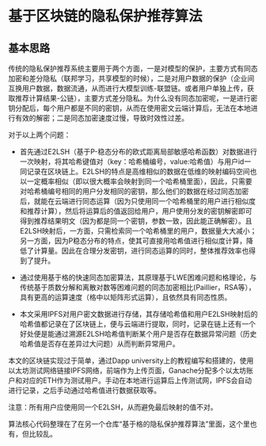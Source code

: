 # 基于区块链的隐私保护推荐算法

## 基本思路
  传统的隐私保护推荐系统主要用于两个方面，一是对模型的保护，主要方式有同态加密和差分隐私（联邦学习，共享模型的时候），二是对用户数据的保护（企业间互换用户数据，数据流通，从而进行大模型训练-联盟链。或者用户单独上传，获取推荐计算结果-公链），主要方式差分隐私。为什么没有同态加密呢，一是进行密钥分配后，每个用户都是不同的密钥，从而在使用密文云端计算后，无法在本地进行有效的解密；二是同态加密速度过慢，导致时效性过差。

  对于以上两个问题：

  - 首先通过E2LSH（基于P-稳态分布的欧式距离局部敏感哈希函数）对数据进行一次映射，将其哈希键值对（key：哈希桶编号，value:哈希值）与用户id一同记录在区块链上。E2LSH的特点是高维相似的数据在低维的映射编码空间也以一定概率相似（即以很大概率会映射到同一个哈希桶里面），因此，只需要对哈希桶编号相同的用户分发相同的密钥，那么他们的数据在经过同态加密后，就能在云端进行同态运算（因为只使用同一个哈希桶里的用户进行相似度和推荐计算），然后将运算后的值返回给用户，用户使用分发的密钥解密即可得到推荐结果明文（因为都是同一个密钥，参数一致，因此能正确解密）。且E2LSH映射后，一方面，只需检索同一个哈希桶里的用户，数据量大大减小；另一方面，因为P稳态分布的特点，使其可直接用哈希值进行相似度计算，降低了计算量。因此在合理分发密钥，进行同态运算的同时，整体推荐效率也得到了提升。

  - 通过使用基于格的快速同态加密算法，其原理基于LWE困难问题和格理论，与传统基于质数分解和离散对数等困难问题的同态加密相比(Paillier，RSA等），具有更高的运算速度（格中以矩阵形式运算），且依然具有同态性质。

  - 本文采用IPFS对用户密文数据进行存储，其存储哈希值和用户E2LSH映射后的哈希值都记录在了区块链上，便与云端进行提取，同时，记录在链上还有一个好处便是能通过溯源E2LSH哈希值判断某个用户是否存在数据异常问题（历史哈希值是否存在差异过大问题）从而判断异常用户。

  本文的区块链实现过于简单，通过Dapp university上的教程编写和搭建的，使用以太坊测试网络链接IPFS网络，前端作为上传页面，Ganache分配多个以太坊账户和对应的ETH作为测试用户。手动在本地进行运算后上传测试网，IPFS会自动进行记录，之后手动通过哈希值进行数据获取等。

  注意：所有用户应使用同一个E2LSH，从而避免最后映射的值不对。

算法核心代码整理在了在另一个仓库“基于格的隐私保护推荐算法”里面，这个里也有，但比较乱。

